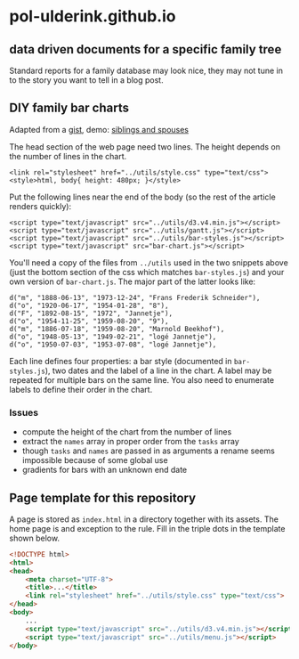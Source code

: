 # pol-ulderink.github.io

data driven documents for a specific family tree
------------------------------------------------

Standard reports for a family database may look nice,
they may not tune in to the story you want to tell in a blog post.


DIY family bar charts
---------------------

Adapted from a [gist], demo: [siblings and spouses]

[gist]: https://gist.github.com/be8e3005cfcb0aba5f763963c75f3c7e.git
[siblings and spouses]: https://pol-ulderink.github.io/siem-marie#legend

The head section of the web page need two lines. The height depends on the number of lines in the chart.

    <link rel="stylesheet" href="../utils/style.css" type="text/css">
    <style>html, body{ height: 480px; }</style>

Put the following lines near the end of the body (so the rest of the article renders quickly):

    <script type="text/javascript" src="../utils/d3.v4.min.js"></script>
    <script type="text/javascript" src="../utils/gantt.js"></script>
    <script type="text/javascript" src="../utils/bar-styles.js"></script>
    <script type="text/javascript" src="bar-chart.js"></script>

You'll need a copy of the files from `../utils` used in the two snippets above
(just the bottom section of the css which matches `bar-styles.js`)
and your own version of `bar-chart.js`. The major part of the latter looks like:

    d("m", "1888-06-13", "1973-12-24", "Frans Frederik Schneider"),
    d("o", "1920-06-17", "1954-01-28", "8"),
    d("F", "1892-08-15", "1972", "Jannetje"),
    d("o", "1954-11-25", "1959-08-20", "9"),
    d("m", "1886-07-18", "1959-08-20", "Marnold Beekhof"),
    d("o", "1948-05-13", "1949-02-21", "logé Jannetje"),
    d("o", "1950-07-03", "1953-07-08", "logé Jannetje"),

Each line defines four properties: a bar style (documented in `bar-styles.js`),
two dates and the label of a line in the chart.
A label may be repeated for multiple bars on the same line.
You also need to enumerate labels to define their order in the chart.


### Issues

* compute the height of the chart from the number of lines
* extract the `names` array in proper order from the `tasks` array
* though `tasks` and `names` are passed in as arguments
  a rename seems impossible because of some global use
* gradients for bars with an unknown end date


Page template for this repository
---------------------------------

A page is stored as `index.html` in a directory together with its assets.
The home page is and exception to the rule.
Fill in the triple dots in the template shown below.


```html
<!DOCTYPE html>
<html>
<head>
    <meta charset="UTF-8">
    <title>...</title>
    <link rel="stylesheet" href="../utils/style.css" type="text/css">
</head>
<body>
    ...
    <script type="text/javascript" src="../utils/d3.v4.min.js"></script>
    <script type="text/javascript" src="../utils/menu.js"></script>
</body>
```